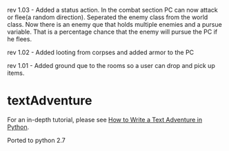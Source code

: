 rev 1.03 - Added a status action. In the combat section PC can now attack or flee(a random direction). Seperated the enemy class from the world class. Now there is an enemy que that holds multiple enemies and a pursue variable. That is a percentage chance that the enemy will pursue the PC if he flees.

rev 1.02 - Added looting from corpses and added armor to the PC

rev 1.01 - Added ground que to the rooms so a user can drop and pick up items.

# textAdventure
 For an in-depth tutorial, please see [How to Write a Text Adventure in Python](http://letstalkdata.com/2014/08/how-to-write-a-text-adventure-in-python/).
 
 Ported to python 2.7
